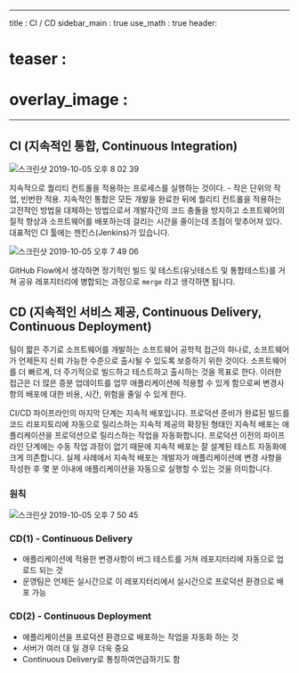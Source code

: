 
---
title : CI / CD
sidebar_main : true
use_math : true
header:
  # teaser :
  # overlay_image :

---

## CI (지속적인 통합, Continuous Integration)

![스크린샷 2019-10-05 오후 8 02 39](https://user-images.githubusercontent.com/44635266/66253992-189ee080-e7ab-11e9-9a7a-4f69a05692a8.png)

지속적으로 퀄리티 컨트롤을 적용하는 프로세스를 실행하는 것이다. - 작은 단위의 작업, 빈번한 적용. 지속적인 통합은 모든 개발을 완료한 뒤에 퀄리티 컨트롤을 적용하는 고전적인 방법을 대체하는 방법으로서 개발자간의 코드 충돌을 방지하고 소프트웨어의 질적 향상과 소프트웨어를 배포하는데 걸리는 시간을 줄이는데 초점이 맞추어져 있다. 대표적인 CI 툴에는 젠킨스(Jenkins)가 있습니다.

![스크린샷 2019-10-05 오후 7 49 06](https://user-images.githubusercontent.com/44635266/66253857-408d4480-e7a9-11e9-9011-2765e803e4ad.png)

GitHub Flow에서 생각하면 정기적인 빌드 및 테스트(유닛테스트 및 통합테스트)를 거쳐 공유 레포지터리에 병합되는 과정으로 `merge` 라고 생각하면 됩니다.

## CD (지속적인 서비스 제공, Continuous Delivery, Continuous Deployment)

팀이 짧은 주기로 소프트웨어를 개발하는 소프트웨어 공학적 접근의 하나로, 소프트웨어가 언제든지 신뢰 가능한 수준으로 출시될 수 있도록 보증하기 위한 것이다. 소프트웨어를 더 빠르게, 더 주기적으로 빌드하고 테스트하고 출시하는 것을 목표로 한다. 이러한 접근은 더 많은 증분 업데이트를 업무 애플리케이션에 적용할 수 있게 함으로써 변경사항의 배포에 대한 비용, 시간, 위험을 줄일 수 있게 한다.

CI/CD 파이프라인의 마지막 단계는 지속적 배포입니다. 프로덕션 준비가 완료된 빌드를 코드 리포지토리에 자동으로 릴리스하는 지속적 제공의 확장된 형태인 지속적 배포는 애플리케이션을 프로덕션으로 릴리스하는 작업을 자동화합니다. 프로덕션 이전의 파이프라인 단계에는 수동 작업 과정이 없기 때문에 지속적 배포는 잘 설계된 테스트 자동화에 크게 의존합니다.
실제 사례에서 지속적 배포는 개발자가 애플리케이션에 변경 사항을 작성한 후 몇 분 이내에 애플리케이션을 자동으로 실행할 수 있는 것을 의미합니다. 

### 원칙

![스크린샷 2019-10-05 오후 7 50 45](https://user-images.githubusercontent.com/44635266/66253868-729ea680-e7a9-11e9-8064-67c21b8799b9.png)

### CD(1) - Continuous Delivery
 - 애플리케이션에 적용한 변경사항이 버그 테스트를 거쳐 레포지터리에 자동으로 업로드 되는 것
 - 운영팀은 언제든 실시간으로 이 레포지터리에서 실시간으로 프로덕션 환경으로 배포 가능

### CD(2) - Continuous Deployment
 - 애플리케이션을 프로덕션 환경으로 배포하는 작업을 자동화 하는 것
 - 서버가 여러 대 일 경우 더욱 중요
 - Continuous Delivery로 통칭하여언급하기도 함
